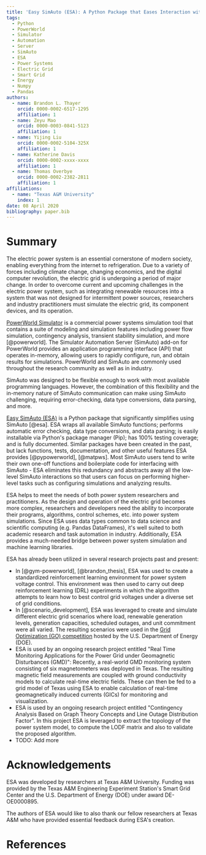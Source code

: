 ```yaml
---
title: 'Easy SimAuto (ESA): A Python Package that Eases Interaction with the PowerWorld Simulator Automation Server (SimAuto)'
tags:
  - Python
  - PowerWorld
  - Simulator
  - Automation
  - Server
  - SimAuto
  - ESA
  - Power Systems
  - Electric Grid
  - Smart Grid
  - Energy
  - Numpy
  - Pandas
authors:
  - name: Brandon L. Thayer
    orcid: 0000-0002-6517-1295
    affiliation: 1
  - name: Zeyu Mao
    orcid: 0000-0003-0841-5123
    affiliation: 1
  - name: Yijing Liu
    orcid: 0000-0002-5104-325X
    affiliation: 1
  - name: Katherine Davis
    orcid: 0000-0002-xxxx-xxxx
    affiliation: 1
  - name: Thomas Overbye
    orcid: 0000-0002-2382-2811
    affiliation: 1
affiliations:
  - name: "Texas A&M University"
    index: 1
date: 08 April 2020
bibliography: paper.bib
---
```


# Summary

The electric power system is an essential cornerstone of modern society,
enabling everything from the internet to refrigeration. Due to a variety
of forces including climate change, changing economics, and the digital
computer revolution, the electric grid is undergoing a period of major
change. In order to overcome current and upcoming challenges in the
electric power system, such as integrating renewable resources into a
system that was not designed for intermittent power sources,
researchers and industry practitioners must simulate the electric grid,
its component devices, and its operation.

[PowerWorld Simulator](https://www.powerworld.com/) is a commercial
power systems simulation tool that
contains a suite of modeling and simulation features including power 
flow simulation, contingency analysis, transient stability simulation,
and more [@powerworld]. The Simulator Automation Server (SimAuto) add-on
for PowerWorld provides an application programming interface (API) that
operates in-memory, allowing users to rapidly configure, run, and 
obtain results for simulations. PowerWorld and SimAuto are commonly
used throughout the research community as well as in industry.

SimAuto was designed to be flexible enough to work with most available
programming languages. However, the combination of this flexibility and
the in-memory nature of SimAuto communication can make using SimAuto
challenging, requiring error-checking, data type conversions, data
parsing, and more.

[Easy SimAuto (ESA)](https://github.com/mzy2240/ESA) is a Python package
that significantly simplifies using SimAuto [@esa]. ESA wraps all
available SimAuto functions; performs automatic error checking, data
type conversions, and data parsing; is easily installable via Python's
package manager (Pip); has 100% testing coverage; and is fully
documented. Similar packages
have been created in the past, but lack functions, tests, documentation,
and other useful features ESA provides [@pypowerworld], [@matpws].
Most SimAuto users tend to write their own one-off functions and 
boilerplate code for interfacing with SimAuto - ESA eliminates this 
redundancy and abstracts away all the low-level SimAuto interactions
so that users can focus on performing higher-level tasks such as 
configuring simulations and analyzing results.

ESA helps to meet the needs of both power system researchers and 
practitioners. As the design and operation of the electric grid becomes
more complex, researchers and developers need the ability to incorporate
their programs, algorithms, control schemes, etc. into power system
simulations. Since ESA uses data types common to data science and
scientific computing (e.g. Pandas DataFrames), it's well suited to both
academic research and task automation in industry. Additionally, ESA
provides a much-needed bridge between power system simulation and 
machine learning libraries.

ESA has already been utilized in several research projects past and
present:

- In [@gym-powerworld], [@brandon_thesis], ESA was used to create a
standardized reinforcement learning environment for power system voltage
control. This environment was then used to carry out deep reinforcement
learning (DRL) experiments in which the algorithm attempts to learn how
to best control grid voltages under a diverse set of grid conditions. 
- In [@scenario_development], ESA was leveraged to create and simulate 
different electric grid scenarios where load, renewable generation 
levels, generation capacities, scheduled outages, and unit commitment
were all varied. The resulting scenarios were used in the
[Grid Optimization (GO) competition](https://gocompetition.energy.gov/)
hosted by the U.S. Department of Energy (DOE).
- ESA is used by an ongoing research project entitled "Real Time
Monitoring Applications for the Power Grid under Geomagnetic
Disturbances (GMD)": Recently, a real-world GMD monitoring system
consisting of six magnetometers was deployed in Texas. The resulting
magnetic field measurements are coupled with ground conductivity models
to calculate real-time electric fields. These can then be fed to a grid
model of Texas using ESA to enable calculation of real-time
geomagnetically induced currents (GICs) for monitoring and
visualization.
- ESA is used by an ongoing research project entitled "Contingency 
Analysis Based on Graph Theory Concepts and Line Outage Distribution 
Factor". In this project ESA is leveraged to extract the topology of
the power system model, to compute the LODF matrix and also to validate 
the proposed algorithm.
- TODO: Add more

# Acknowledgements

ESA was developed by researchers at Texas A&M University. Funding was
provided by the Texas A&M Engineering Experiment Station's Smart Grid
Center and the U.S. Department of Energy (DOE) under award DE-OE0000895.

The authors of ESA would like to also thank our fellow researchers at
Texas A&M who have provided essential feedback during ESA's creation.

# References